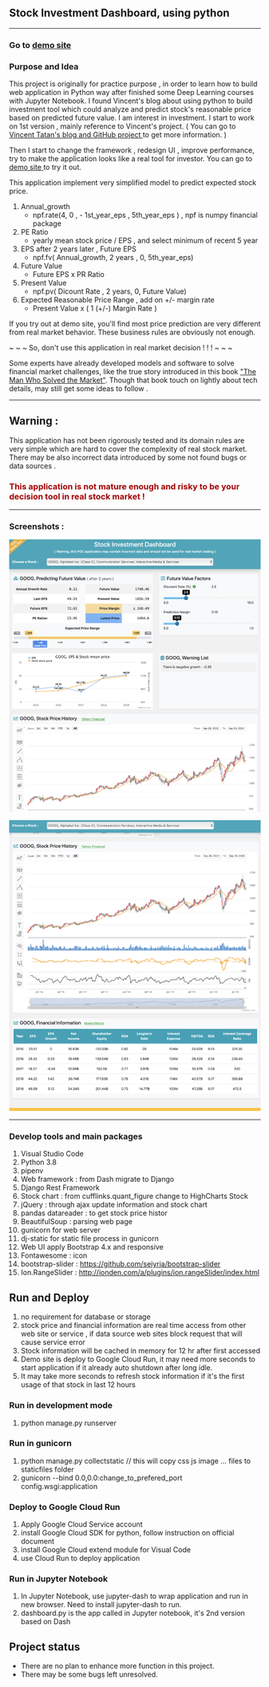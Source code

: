 ## Stock Investment Dashboard, using python 
---

### Go to [ demo site ](https://stock-dashboard-c2s6b2cyea-de.a.run.app)

### Purpose and Idea

This project is originally for practice purpose , in order to learn how to build web application in Python way after finished some Deep Learning courses with Jupyter Notebook. 
I found Vincent's blog about using python to build investment tool which could analyze and predict stock's reasonable price based on predicted future value. I am interest in investment. I start to work on 1st version , mainly reference to  Vincent's project. 
( You can go to [Vincent Tatan's blog and GitHub project ](https://towardsdatascience.com/value-investing-dashboard-with-python-beautiful-soup-and-dash-python-43002f6a97ca) to get more information. )
 
Then I start to change the framework , redesign  UI , improve performance,  try to make the application looks like a real tool for investor.  You can go to [ demo site ](https://stock-dashboard-c2s6b2cyea-de.a.run.app) to try it out.

This application implement very simplified model to predict expected stock price. 
1. Annual_growth
   - npf.rate(4, 0 , - 1st_year_eps , 5th_year_eps ) , npf is numpy financial package 
2. PE Ratio
   - yearly mean stock price /  EPS , and select minimum of recent 5 year
3. EPS after 2 years later , Future EPS
   - npf.fv( Annual_growth, 2 years , 0, 5th_year_eps)
4. Future Value
   -  Future EPS x PR Ratio
5. Present Value 
   -  npf.pv( Dicount Rate , 2 years, 0, Future Value)
6. Expected Reasonable Price Range , add on +/- margin rate 
   -  Present Value x ( 1  (+/-) Margin Rate )
  
If you try out at demo site, you'll find most price prediction are very different from real market behavior. These business rules are obviously not enough. 

~ ~ ~ So, don't use this application in real market decision ! ! ! ~ ~ ~

Some experts have already developed models and software to solve financial market challenges, like the true story introduced in this book ["The Man Who Solved the Market"](https://www.amazon.com/Man-Who-Solved-Market-Revolution/dp/073521798X). Though that book touch on lightly about tech details, may still get some ideas to follow .


---
## Warning : ##
This application has not been rigorously tested and its domain rules are very simple which are hard to cover the complexity of real stock market. There may be also incorrect data introduced by some not found bugs or data sources .
### <span style='color:#a00000'>This application is not mature enough and risky to be your decision tool in real stock market !</span>


-------

### Screenshots : 

![](data/../assets/dashboard-s1.png)

![](data/../assets/dashboard-s2.png)

-------

### Develop tools and main packages  
1. Visual Studio Code
2. Python 3.8
3. pipenv
4. Web framework :  from Dash migrate to Django
5. Django Rest Framework
6. Stock chart :  from cufflinks.quant_figure change to HighCharts Stock
7. jQuery : through ajax update information and stock chart
8. pandas datareader : to get stock price histor 
9. BeautifulSoup : parsing web page
10. gunicorn for web server
11. dj-static for static file process in gunicorn 
12. Web UI apply Bootstrap 4.x and responsive
13. Fontawesome : icon
14. bootstrap-slider :  https://github.com/seiyria/bootstrap-slider
15. Ion.RangeSlider : http://ionden.com/a/plugins/ion.rangeSlider/index.html
    


## Run and Deploy
1. no requirement for database or storage
2. stock price and financial information are real time access from other web site or service , if data source web sites block request that will cause service error
3. Stock information will be cached in memory for 12 hr after first accessed
4. Demo site is deploy to Google Cloud Run, it may need more seconds to start application if it already auto shutdown after long idle. 
5. It may take more seconds to refresh stock information if it's the first usage of that stock in last 12 hours

 
### Run in development mode
1.  python manage.py runserver
  
### Run in gunicorn
1. python manage.py collectstatic  // this will copy css js image ... files to staticfiles folder
2. gunicorn --bind 0.0,0.0:change_to_prefered_port config.wsgi:application
   
### Deploy to Google Cloud Run
1. Apply Google Cloud Service account
2. install Google Cloud SDK for python, follow instruction on official document
3. install Google Cloud extend module for Visual Code
4. use Cloud Run to deploy application

### Run in Jupyter Notebook
1. In Jupyter Notebook, use jupyter-dash to wrap application and run in new browser. Need to install jupyter-dash to run.
2. dashboard.py is the app called in Jupyter notebook, it's 2nd version based on Dash


## Project status
- There are no plan to enhance more function in this project.
- There may be some bugs left unresolved.





